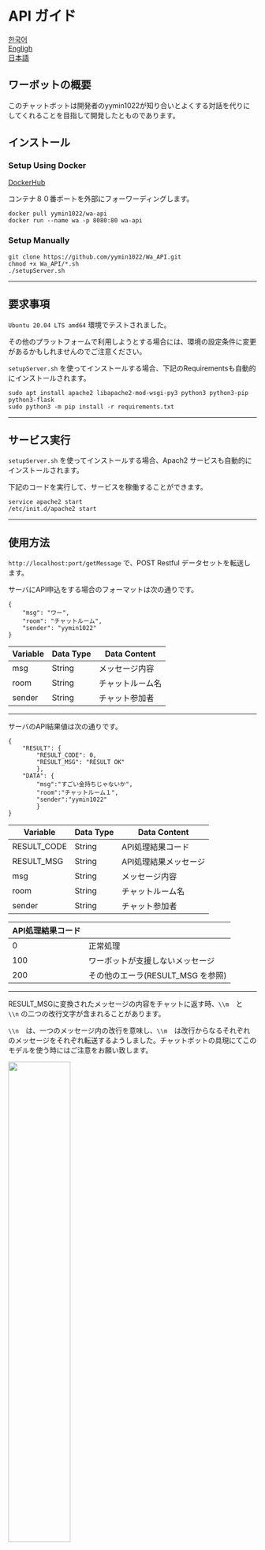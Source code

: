 ﻿# API ガイド

[한국어](Guide_KO.md)<br/>
[Engligh](Guide_EN.md)<br/>
[日本語](Guide_JP.md)

## ワーボットの概要

このチャットボットは開発者のyymin1022が知り合いとよくする対話を代りにしてくれることを目指して開発したとものであります。

## インストール

### Setup Using Docker

[DockerHub](https://hub.docker.com/repository/docker/yymin1022/wa-api)

コンテナ８０番ポートを外部にフォーワーディングします。

```
docker pull yymin1022/wa-api
docker run --name wa -p 8080:80 wa-api
```

### Setup Manually
```
git clone https://github.com/yymin1022/Wa_API.git
chmod +x Wa_API/*.sh
./setupServer.sh
```

---

## 要求事項

```Ubuntu 20.04 LTS amd64``` 環境でテストされました。

その他のプラットフォームで利用しようとする場合には、環境の設定条件に変更があるかもしれませんのでご注意ください。

```setupServer.sh``` を使ってインストールする場合、下記のRequirementsも自動的にインストールされます。

```
sudo apt install apache2 libapache2-mod-wsgi-py3 python3 python3-pip python3-flask
sudo python3 -m pip install -r requirements.txt
```

---

## サービス実行

```setupServer.sh``` を使ってインストールする場合、Apach2 サービスも自動的にインストールされます。

下記のコードを実行して、サービスを稼働することができます。

```
service apache2 start
/etc/init.d/apache2 start
```

---

## 使用方法

```http://localhost:port/getMessage``` で、POST Restful データセットを転送します。

サーバにAPI申込をする場合のフォーマットは次の通りです。

```
{
    "msg": "ワー",
    "room": "チャットルーム",
    "sender": "yymin1022"
}
```

|Variable|Data Type|Data Content|
|---|---|---|
|msg|String|メッセージ内容|
|room|String|チャットルーム名|
|sender|String|チャット参加者|

---

サーバのAPI結果値は次の通りです。

```
{
    "RESULT": {
        "RESULT_CODE": 0,
        "RESULT_MSG": "RESULT OK"
        },
    "DATA": {
        "msg":"すごい金持ちじゃないか",
        "room":"チャットルーム１",
        "sender":"yymin1022"
        }
}
```

|Variable|Data Type|Data Content|
|---|---|---|
|RESULT_CODE|String|API処理結果コード|
|RESULT_MSG|String|API処理結果メッセージ|
|msg|String|メッセージ内容|
|room|String|チャットルーム名|
|sender|String|チャット参加者|

|API処理結果コード||
|---|---|
|0|正常処理|
|100|ワーボットが支援しないメッセージ|
|200|その他のエーラ(RESULT_MSG を参照)|

---

RESULT_MSGに変換されたメッセージの内容をチャットに返す時、```\\m```　と　```\\n``` の二つの改行文字が含まれることがあります。

```\\n```　は、一つのメッセージ内の改行を意味し、```\\m```　は改行からなるそれぞれのメッセージをそれぞれ転送するようしました。チャットボットの具現にてこのモデルを使う時にはご注意をお願い致します。

<img src="/README_IMG/WaSans.jpg" width="50%" />

## 使用例

次の使用例は応答可能なメッセージの一部であります。

すべてのメッセージ一覧は ```message.py``` でご確認できます。ワーボットの会話の大半は韓国語になっております。

|Message Content|Reply|
|---|---|
|꺼라|전기세 아깝다ㅡㅡ;;|
|ㄹㅇㅋㅋ|ㄹㅇㅋㅋ|
|멈춰|멈춰!!|
|무야호|그만큼 신나신다는거지~|
|아..|글쿤.. / 그래요.. 등 8종|
|와..|갑부;; / 기만;; / ㄹㅇ;; 등 7종|
|와!|샌즈! 아시는구나! 이거 겁.나.어.렵.습.니.다.|
|응애|응애 나 애기 등 3종|
|이런..|안됐군요.. 등 2종|
|자라|전기세 아깝다ㅡㅡ;;|
|자야지|구라ㅡㅡ;;|
|^^7|^^7|

## 具体例

[Wa.. for Discord](https://github.com/yymin1022/Wa_Bot_Discord)<br/>
[Wa.. for Telegram](https://github.com/yymin1022/Wa_Bot_Telegram)

## Want Contribute?

ボット制作に参加を希望する方は、```message.py``` を参照しコードを作成する後、```Pull Request```を登録しましたら管理者が周期的に確認の上、貴方のコードを　```Merge``` させていただきます。。
